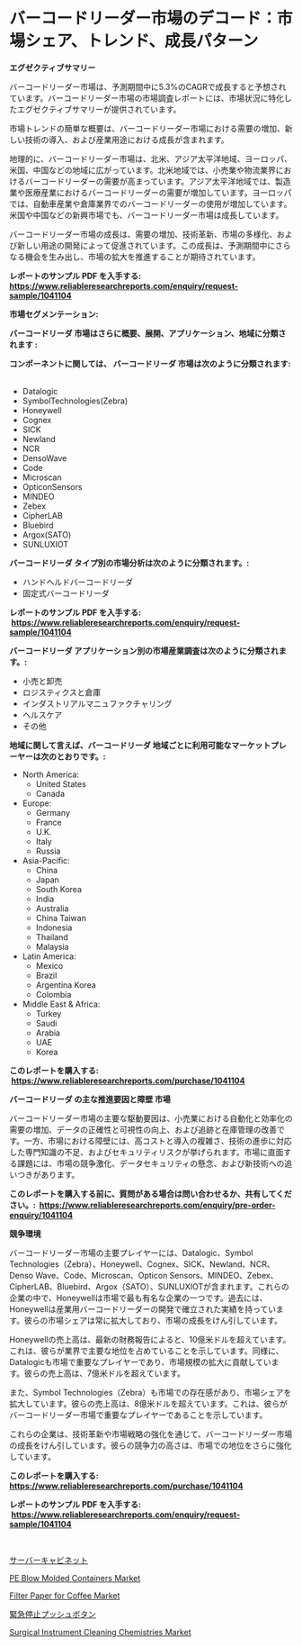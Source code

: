 <p><h1>バーコードリーダー市場のデコード：市場シェア、トレンド、成長パターン</h1></p><p><strong>エグゼクティブサマリー</strong></p>
<p><p>バーコードリーダー市場は、予測期間中に5.3%のCAGRで成長すると予想されています。バーコードリーダー市場の市場調査レポートには、市場状況に特化したエグゼクティブサマリーが提供されています。</p><p>市場トレンドの簡単な概要は、バーコードリーダー市場における需要の増加、新しい技術の導入、および産業用途における成長が含まれます。</p><p>地理的に、バーコードリーダー市場は、北米、アジア太平洋地域、ヨーロッパ、米国、中国などの地域に広がっています。北米地域では、小売業や物流業界におけるバーコードリーダーの需要が高まっています。アジア太平洋地域では、製造業や医療産業におけるバーコードリーダーの需要が増加しています。ヨーロッパでは、自動車産業や倉庫業界でのバーコードリーダーの使用が増加しています。米国や中国などの新興市場でも、バーコードリーダー市場は成長しています。</p><p>バーコードリーダー市場の成長は、需要の増加、技術革新、市場の多様化、および新しい用途の開発によって促進されています。この成長は、予測期間中にさらなる機会を生み出し、市場の拡大を推進することが期待されています。</p></p>
<p><strong>レポートのサンプル PDF を入手する: <a href="https://www.reliableresearchreports.com/enquiry/request-sample/1041104">https://www.reliableresearchreports.com/enquiry/request-sample/1041104</a></strong></p>
<p><strong>市場セグメンテーション:</strong></p>
<p><strong> バーコードリーダ 市場はさらに概要、展開、アプリケーション、地域に分類されます :</strong></p>
<p><strong>コンポーネントに関しては、 バーコードリーダ 市場は次のように分類されます: &nbsp;</strong></p>
<p><ul><li>Datalogic</li><li>SymbolTechnologies(Zebra)</li><li>Honeywell</li><li>Cognex</li><li>SICK</li><li>Newland</li><li>NCR</li><li>DensoWave</li><li>Code</li><li>Microscan</li><li>OpticonSensors</li><li>MINDEO</li><li>Zebex</li><li>CipherLAB</li><li>Bluebird</li><li>Argox(SATO)</li><li>SUNLUXIOT</li></ul></p>
<p><strong> バーコードリーダ タイプ別の市場分析は次のように分類されます。:</strong></p>
<p><ul><li>ハンドヘルドバーコードリーダ</li><li>固定式バーコードリーダ</li></ul></p>
<p><strong>レポートのサンプル PDF を入手する: &nbsp;<a href="https://www.reliableresearchreports.com/enquiry/request-sample/1041104">https://www.reliableresearchreports.com/enquiry/request-sample/1041104</a></strong></p>
<p><strong> バーコードリーダ アプリケーション別の市場産業調査は次のように分類されます。:</strong></p>
<p><ul><li>小売と卸売</li><li>ロジスティクスと倉庫</li><li>インダストリアルマニュファクチャリング</li><li>ヘルスケア</li><li>その他</li></ul></p>
<p><strong>地域に関して言えば、バーコードリーダ 地域ごとに利用可能なマーケットプレーヤーは次のとおりです。:</strong></p>
<p><ul>
    <li>
        North America:
        <ul>
            <li>United States</li>
            <li>Canada</li>
        </ul>
    </li>
    <li>
        Europe:
        <ul>
            <li>Germany</li>
            <li>France</li>
            <li>U.K.</li>
            <li>Italy</li>
            <li>Russia</li>
        </ul>
    </li>
    <li>
        Asia-Pacific:
        <ul>
            <li>China</li>
            <li>Japan</li>
            <li>South Korea</li>
            <li>India</li>
            <li>Australia</li>
            <li>China Taiwan</li>
            <li>Indonesia</li>
            <li>Thailand</li>
            <li>Malaysia</li>
        </ul>
    </li>
    <li>
        Latin America:
        <ul>
            <li>Mexico</li>
            <li>Brazil</li>
            <li>Argentina Korea</li>
            <li>Colombia</li>
        </ul>
    </li>
    <li>
        Middle East & Africa:
        <ul>
            <li>Turkey</li>
            <li>Saudi</li>
            <li>Arabia</li>
            <li>UAE</li>
            <li>Korea</li>
        </ul>
    </li>
    </ul></p>
<p><strong>このレポートを購入する: &nbsp;<a href="https://www.reliableresearchreports.com/purchase/1041104">https://www.reliableresearchreports.com/purchase/1041104</a></strong></p>
<p><strong>バーコードリーダ の主な推進要因と障壁 市場</strong></p>
<p><p>バーコードリーダー市場の主要な駆動要因は、小売業における自動化と効率化の需要の増加、データの正確性と可視性の向上、および追跡と在庫管理の改善です。一方、市場における障壁には、高コストと導入の複雑さ、技術の進歩に対応した専門知識の不足、およびセキュリティリスクが挙げられます。市場に直面する課題には、市場の競争激化、データセキュリティの懸念、および新技術への追いつきがあります。</p></p>
<p><strong>このレポートを購入する前に、質問がある場合は問い合わせるか、共有してください。:&nbsp; <a href="https://www.reliableresearchreports.com/enquiry/pre-order-enquiry/1041104">https://www.reliableresearchreports.com/enquiry/pre-order-enquiry/1041104</a></strong></p>
<p><strong>競争環境</strong></p>
<p><p>バーコードリーダー市場の主要プレイヤーには、Datalogic、Symbol Technologies（Zebra）、Honeywell、Cognex、SICK、Newland、NCR、Denso Wave、Code、Microscan、Opticon Sensors、MINDEO、Zebex、CipherLAB、Bluebird、Argox（SATO）、SUNLUXIOTが含まれます。これらの企業の中で、Honeywellは市場で最も有名な企業の一つです。過去には、Honeywellは産業用バーコードリーダーの開発で確立された実績を持っています。彼らの市場シェアは常に拡大しており、市場の成長をけん引しています。</p><p>Honeywellの売上高は、最新の財務報告によると、10億米ドルを超えています。これは、彼らが業界で主要な地位を占めていることを示しています。同様に、Datalogicも市場で重要なプレイヤーであり、市場規模の拡大に貢献しています。彼らの売上高は、7億米ドルを超えています。</p><p>また、Symbol Technologies（Zebra）も市場での存在感があり、市場シェアを拡大しています。彼らの売上高は、8億米ドルを超えています。これは、彼らがバーコードリーダー市場で重要なプレイヤーであることを示しています。</p><p>これらの企業は、技術革新や市場戦略の強化を通じて、バーコードリーダー市場の成長をけん引しています。彼らの競争力の高さは、市場での地位をさらに強化しています。</p></p>
<p><strong>このレポートを購入する: &nbsp; <a href="https://www.reliableresearchreports.com/purchase/1041104">https://www.reliableresearchreports.com/purchase/1041104</a></strong></p>
<p><strong>レポートのサンプル PDF を入手する: &nbsp;<a href="https://www.reliableresearchreports.com/enquiry/request-sample/1041104">https://www.reliableresearchreports.com/enquiry/request-sample/1041104</a></strong><strong></strong></p>
<p>&nbsp;</p>
<p><p><a href="https://github.com/bevdtkn4419963/Market-Research-Report-List-1/blob/main/48997913891.md">サーバーキャビネット</a></p><p><a href="https://issuu.com/reportprime-2/docs/pe-blow-molded-containers-market-size-2030.pptx">PE Blow Molded Containers Market</a></p><p><a href="https://github.com/prosalinda88/Market-Research-Report-List-3/blob/main/filter-paper-for-coffee-market.md">Filter Paper for Coffee Market</a></p><p><a href="https://github.com/lababdou/Market-Research-Report-List-3/blob/main/73498393890.md">緊急停止プッシュボタン</a></p><p><a href="https://github.com/globismark/Market-Research-Report-List-2/blob/main/surgical-instrument-cleaning-chemistries-market.md">Surgical Instrument Cleaning Chemistries Market</a></p></p>